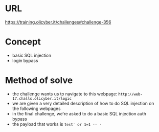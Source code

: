 # URL
https://training.olicyber.it/challenges#challenge-356
# Concept
* basic SQL injection
* login bypass
# Method of solve
* the challenge wants us to navigate to this webpage: `http://web-17.challs.olicyber.it/logic`
* we are given a very detailed description of how to do SQL injection on the following webpages
* in the final challenge, we're asked to do a basic SQL injection auth bypass
* the payload that works is `test' or 1=1 -- -`
